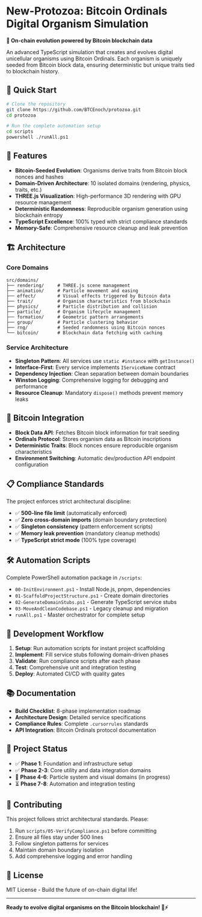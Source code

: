# New-Protozoa: Bitcoin Ordinals Digital Organism Simulation

**🧬 On-chain evolution powered by Bitcoin blockchain data**

An advanced TypeScript simulation that creates and evolves digital unicellular organisms using Bitcoin Ordinals. Each organism is uniquely seeded from Bitcoin block data, ensuring deterministic but unique traits tied to blockchain history.

## 🚀 Quick Start

```bash
# Clone the repository
git clone https://github.com/BTCEnoch/protozoa.git
cd protozoa

# Run the complete automation setup
cd scripts
powershell ./runAll.ps1
```

## 🎯 Features

- **Bitcoin-Seeded Evolution**: Organisms derive traits from Bitcoin block nonces and hashes
- **Domain-Driven Architecture**: 10 isolated domains (rendering, physics, traits, etc.)
- **THREE.js Visualization**: High-performance 3D rendering with GPU resource management
- **Deterministic Randomness**: Reproducible organism generation using blockchain entropy
- **TypeScript Excellence**: 100% typed with strict compliance standards
- **Memory-Safe**: Comprehensive resource cleanup and leak prevention

## 🏗️ Architecture

### Core Domains
```
src/domains/
├── rendering/     # THREE.js scene management
├── animation/     # Particle movement and easing
├── effect/        # Visual effects triggered by Bitcoin data
├── trait/         # Organism characteristics from blockchain
├── physics/       # Particle distribution and collision
├── particle/      # Organism lifecycle management
├── formation/     # Geometric pattern arrangements
├── group/         # Particle clustering behavior
├── rng/           # Seeded randomness using Bitcoin nonces
└── bitcoin/       # Blockchain data fetching with caching
```

### Service Architecture
- **Singleton Pattern**: All services use `static #instance` with `getInstance()`
- **Interface-First**: Every service implements `IServiceName` contract
- **Dependency Injection**: Clean separation between domain boundaries
- **Winston Logging**: Comprehensive logging for debugging and performance
- **Resource Cleanup**: Mandatory `dispose()` methods prevent memory leaks

## 🔗 Bitcoin Integration

- **Block Data API**: Fetches Bitcoin block information for trait seeding
- **Ordinals Protocol**: Stores organism data as Bitcoin inscriptions
- **Deterministic Traits**: Block nonces ensure reproducible organism characteristics
- **Environment Switching**: Automatic dev/production API endpoint configuration

## 📋 Compliance Standards

The project enforces strict architectural discipline:

- ✅ **500-line file limit** (automatically enforced)
- ✅ **Zero cross-domain imports** (domain boundary protection)
- ✅ **Singleton consistency** (pattern enforcement scripts)
- ✅ **Memory leak prevention** (mandatory cleanup methods)
- ✅ **TypeScript strict mode** (100% type coverage)

## 🛠️ Automation Scripts

Complete PowerShell automation package in `/scripts`:

- `00-InitEnvironment.ps1` - Install Node.js, pnpm, dependencies
- `01-ScaffoldProjectStructure.ps1` - Create domain directories
- `02-GenerateDomainStubs.ps1` - Generate TypeScript service stubs
- `03-MoveAndCleanCodebase.ps1` - Legacy cleanup and migration
- `runAll.ps1` - Master orchestrator for complete setup

## 🧪 Development Workflow

1. **Setup**: Run automation scripts for instant project scaffolding
2. **Implement**: Fill service stubs following domain-driven phases
3. **Validate**: Run compliance scripts after each phase
4. **Test**: Comprehensive unit and integration testing
5. **Deploy**: Automated CI/CD with quality gates

## 📚 Documentation

- **Build Checklist**: 8-phase implementation roadmap
- **Architecture Design**: Detailed service specifications
- **Compliance Rules**: Complete `.cursorrules` standards
- **API Integration**: Bitcoin Ordinals protocol documentation

## 🚦 Project Status

- ✅ **Phase 1**: Foundation and infrastructure setup
- ✅ **Phase 2-3**: Core utility and data integration domains
- 🚧 **Phase 4-6**: Particle system and visual domains (in progress)
- ⏳ **Phase 7-8**: Automation and integration testing

## 🤝 Contributing

This project follows strict architectural standards. Please:

1. Run `scripts/05-VerifyCompliance.ps1` before committing
2. Ensure all files stay under 500 lines
3. Follow singleton patterns for services
4. Maintain domain boundary isolation
5. Add comprehensive logging and error handling

## 📄 License

MIT License - Build the future of on-chain digital life!

---

**Ready to evolve digital organisms on the Bitcoin blockchain! 🧬⚡**
